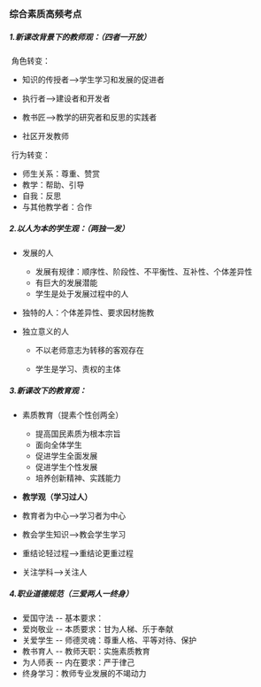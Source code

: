 ### 综合素质高频考点

##### 1.新课改背景下的教师观：（四者一开放）

​	角色转变：

- 知识的传授者-->学生学习和发展的促进者

- 执行者-->建设者和开发者

- 教书匠-->教学的研究者和反思的实践者

- 社区开发教师

​	行为转变：

- 师生关系：尊重、赞赏
- 教学：帮助、引导
- 自我：反思
- 与其他教学者：合作

##### 2.以人为本的学生观：（两独一发）

- 发展的人

  - 发展有规律：顺序性、阶段性、不平衡性、互补性、个体差异性
  - 有巨大的发展潜能
  - 学生是处于发展过程中的人
- 独特的人：个体差异性、要求因材施教

- 独立意义的人

  - 不以老师意志为转移的客观存在

  - 学生是学习、责权的主体

##### 3.新课改下的教育观：

- 素质教育（提素个性创两全）

  - 提高国民素质为根本宗旨
  - 面向全体学生
  - 促进学生全面发展
  - 促进学生个性发展
  - 培养创新精神、实践能力

- **教学观（学习过人）**
- 教育者为中心-->学习者为中心
  
- 教会学生知识-->教会学生学习
  
- 重结论轻过程-->重结论更重过程
  
- 关注学科-->关注人

##### 4.职业道德规范（三爱两人一终身）

- 爱国守法 -- 基本要求：
- 爱岗敬业 -- 本质要求：甘为人梯、乐于奉献
- 关爱学生 -- 师德灵魂：尊重人格、平等对待、保护
- 教书育人 -- 教师天职：实施素质教育
- 为人师表 -- 内在要求：严于律己
- 终身学习：教师专业发展的不竭动力




